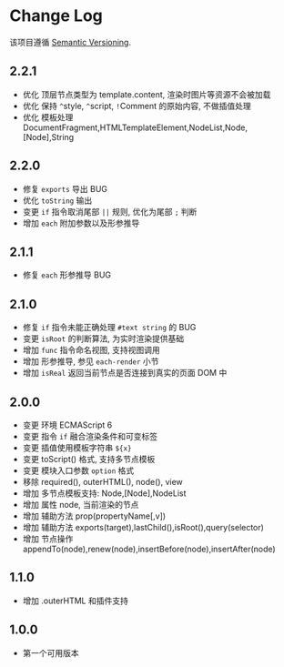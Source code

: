 # Change Log

该项目遵循 [Semantic Versioning](http://semver.org/).

## 2.2.1

- 优化 顶层节点类型为 template.content, 渲染时图片等资源不会被加载
- 优化 保持 `^`style, `^`script, `!`Comment 的原始内容, 不做插值处理
- 优化 模板处理 DocumentFragment,HTMLTemplateElement,NodeList,Node,[Node],String

## 2.2.0

- 修复 `exports` 导出 BUG
- 优化 `toString` 输出
- 变更 `if` 指令取消尾部 `||` 规则, 优化为尾部 `;` 判断
- 增加 `each` 附加参数以及形参推导

## 2.1.1

- 修复 `each` 形参推导 BUG

## 2.1.0

- 修复 `if` 指令未能正确处理 `#text string` 的 BUG
- 变更 `isRoot` 的判断算法, 为实时渲染提供基础
- 增加 `func` 指令命名视图, 支持视图调用
- 增加 形参推导, 参见 `each-render` 小节
- 增加 `isReal` 返回当前节点是否连接到真实的页面 DOM 中

## 2.0.0

- 变更 环境 ECMAScript 6
- 变更 指令 `if` 融合渲染条件和可变标签
- 变更 插值使用模板字符串 `${x}`
- 变更 toScript() 格式, 支持多节点模板
- 变更 模块入口参数 `option` 格式
- 移除 required(), outerHTML(), node(), view
- 增加 多节点模板支持: Node,[Node],NodeList
- 增加 属性 node, 当前渲染的节点
- 增加 辅助方法 prop(propertyName[,v])
- 增加 辅助方法 exports(target),lastChild(),isRoot(),query(selector)
- 增加 节点操作 appendTo(node),renew(node),insertBefore(node),insertAfter(node)

## 1.1.0

- 增加 .outerHTML 和插件支持

## 1.0.0

- 第一个可用版本
